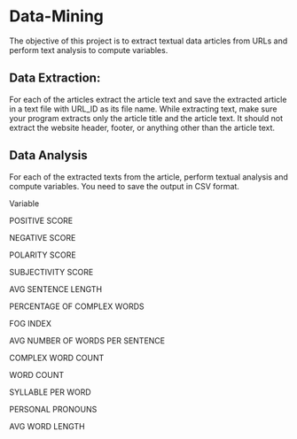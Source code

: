 # Data-Mining
The objective of this project is to extract textual data articles from URLs and perform text analysis to compute variables.

## Data Extraction:
For each of the articles extract the article text and save the extracted article in a text file with URL_ID as its file name.
While extracting text, make sure your program extracts only the article title and the article text. It should not extract the website header, footer, or anything other than the article text.

## Data Analysis
For each of the extracted texts from the article, perform textual analysis and compute variables. You need to save the output in CSV format.

Variable

POSITIVE SCORE

NEGATIVE SCORE

POLARITY SCORE

SUBJECTIVITY SCORE

AVG SENTENCE LENGTH

PERCENTAGE OF COMPLEX WORDS


FOG INDEX

AVG NUMBER OF WORDS PER SENTENCE

COMPLEX WORD COUNT

WORD COUNT

SYLLABLE PER WORD

PERSONAL PRONOUNS

AVG WORD LENGTH

